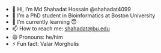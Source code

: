 - 👋 Hi, I’m Md Shahadat Hossain @shahadat4099
- 👀 I’m a PhD student in Bioinformatics at Boston University
- 🌱 I’m currently learning 😇
- 📫 How to reach me: shahadat@bu.edu
- 😄 Pronouns: he/him
- ⚡ Fun fact: Valar Morghulis

<!---
shahadat4099/shahadat4099 is a ✨ special ✨ repository because its `README.md` (this file) appears on your GitHub profile.
You can click the Preview link to take a look at your changes.
--->
